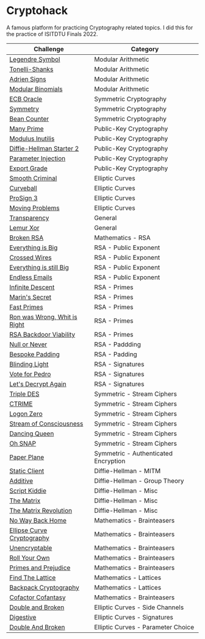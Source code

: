 # Cryptohack

A famous platform for practicing Cryptography related topics. I did this for the practice of ISITDTU Finals 2022.

| Challenge                        | Category |
|----------------------------------|----------|
|[Legendre Symbol](./legendre-symbol)| Modular Arithmetic | 
|[Tonelli-Shanks](./tonelli-shanks)| Modular Arithmetic | 
|[Adrien Signs](./adrien-signs)| Modular Arithmetic | 
|[Modular Binomials](./modular-binomials)| Modular Arithmetic |
|[ECB Oracle](./ecb-oracle)| Symmetric Cryptography|
|[Symmetry](./symmetry)| Symmetric Cryptography|
|[Bean Counter](./bean-counter)| Symmetric Cryptography|
|[Many Prime](./many-prime)|Public-Key Cryptography|
|[Modulus Inutilis](./modulus-inutilis)| Public-Key Cryptography |
|[Diffie-Hellman Starter 2](./df-starter-2)| Public-Key Cryptography | 
|[Parameter Injection](./parameter-injection)| Public-Key Cryptography |
|[Export Grade](./export-grade)| Public-Key Cryptography |
|[Smooth Criminal](./smooth-criminal)| Elliptic Curves |
|[Curveball](./curveball)| Elliptic Curves |
|[ProSign 3](./prosign-3)| Elliptic Curves |
|[Moving Problems](./moving-problems)| Elliptic Curves |
|[Transparency](./transparency)|General|
|[Lemur Xor](./lemur-xor)|General|
|[Broken RSA](./broken-rsa)|Mathematics - RSA|
|[Everything is Big](./everything-is-big)|RSA - Public Exponent|
|[Crossed Wires](./crossed-wires)|RSA - Public Exponent|
|[Everything is still Big](./everything-is-big-2)|RSA - Public Exponent|
|[Endless Emails](./endless-emails)|RSA - Public Exponent|
|[Infinite Descent](./infinite-descent)|RSA - Primes|
|[Marin's Secret](./marins-secret)|RSA - Primes|
|[Fast Primes](./fast-primes)|RSA - Primes|
|[Ron was Wrong, Whit is Right](./ron-wrong-whit-right)|RSA - Primes|
|[RSA Backdoor Viability](./rsa-backdoor-viability)|RSA - Primes|
|[Null or Never](./null-or-never)|RSA - Paddding|
|[Bespoke Padding](./bespoke-padding)|RSA - Padding|
|[Blinding Light](./blinding-light)|RSA - Signatures|
|[Vote for Pedro](./vote-for-pedro)|RSA - Signatures|
|[Let's Decrypt Again](./lets-decrypt-again)|RSA - Signatures|
|[Triple DES](./triple-des)|Symmetric - Stream Ciphers|
|[CTRIME](./ctrime)|Symmetric - Stream Ciphers|
|[Logon Zero](./logon-zero)|Symmetric - Stream Ciphers|
|[Stream of Consciousness](./stream-of-consciousness)|Symmetric - Stream Ciphers|
|[Dancing Queen](./dancing-queen)|Symmetric - Stream Ciphers|
|[Oh SNAP](./oh-snap)|Symmetric - Stream Ciphers|
|[Paper Plane](./paper-plane)|Symmetric - Authenticated Encryption|
|[Static Client](./static-client)|Diffie-Hellman - MITM|
|[Additive](./additive)|Diffie-Hellman - Group Theory|
|[Script Kiddie](./script-kiddie)|Diffie-Hellman - Misc|
|[The Matrix](./the-matrix)|Diffie-Hellman - Misc|
|[The Matrix Revolution](./the-matrix-reloaded)|Diffie-Hellman - Misc|
|[No Way Back Home](./no-way-back-home)|Mathematics - Brainteasers|
|[Ellipse Curve Cryptography](./ellipse-curve-cryptography)|Mathematics - Brainteasers|
|[Unencryptable](./unencryptable)|Mathematics - Brainteasers|
|[Roll Your Own](./roll-your-own)|Mathematics - Brainteasers|
|[Primes and Prejudice](./primes-and-prejudice)|Mathematics - Brainteasers|
|[Find The Lattice](./find-the-lattice)|Mathematics - Lattices|
|[Backpack Cryptography](./backpack-cryptography)|Mathematics - Lattices|
|[Cofactor Cofantasy](./cofactor-cofantasy)|Mathematics - Brainteasers|
|[Double and Broken](./double-and-broken)|Elliptic Curves - Side Channels|
|[Digestive](./digestive)|Elliptic Curves - Signatures|
|[Double And Broken](./double-and-broken)|Elliptic Curves - Parameter Choice|